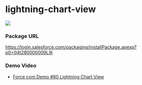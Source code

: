 # lightning-chart-view
<img src="http://cdn-ak.f.st-hatena.com/images/fotolife/t/tyoshikawa1106/20150702/20150702001048.png" />

### Package URL
<a href="https://login.salesforce.com/packaging/installPackage.apexp?p0=04t280000009L9i" target="_blank">https://login.salesforce.com/packaging/installPackage.apexp?p0=04t280000009L9i</a>
  
### Demo Video
- <a href="https://www.youtube.com/watch?v=RlON_-CmX3Q" target="_blank">Force com Demo #80 Lightning Chart View</a>
